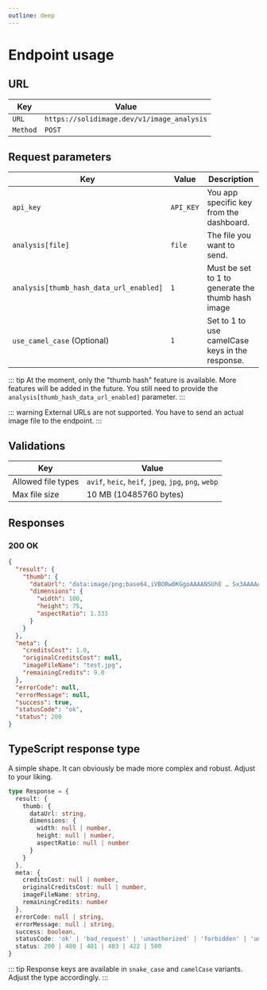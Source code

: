 ```yaml
---
outline: deep
---
```


# Endpoint usage

## URL


| Key      | Value |
|----------|-------|
| `URL`    | `https://solidimage.dev/v1/image_analysis` |
| `Method` | `POST` |

## Request parameters

| Key                                     | Value     | Description  |
|-----------------------------------------|-----------|--------------|
| `api_key`                               | `API_KEY` | You app specific key from the dashboard. |
| `analysis[file]`                        | `file`    | The file you want to send. |
| `analysis[thumb_hash_data_url_enabled]` | `1`       | Must be set to 1 to generate the thumb hash image |
| `use_camel_case` (Optional)             | `1`       | Set to 1 to use camelCase keys in the response. |

::: tip
At the moment, only the "thumb hash" feature is available. More features will be added in the future. You still need to provide the `analysis[thumb_hash_data_url_enabled]` parameter.
:::

::: warning
External URLs are not supported. You have to send an actual image file to the endpoint.
:::

## Validations

| Key                | Value     |
|--------------------|-----------|
| Allowed file types | `avif`, `heic`, `heif`, `jpeg`, `jpg`, `png`, `webp` |
| Max file size      | 10 MB (10485760 bytes) |

## Responses

### 200 OK

```json
{
  "result": {
    "thumb": {
      "dataUrl": "data:image/png;base64,iVBORw0KGgoAAAANSUhE … Sx3AAAAAABJRU5ErkJggg==",
      "dimensions": {
        "width": 100,
        "height": 75,
        "aspectRatio": 1.333
      }
    }
  },
  "meta": {
    "creditsCost": 1.0,
    "originalCreditsCost": null,
    "imageFileName": "test.jpg",
    "remainingCredits": 9.0
  },
  "errorCode": null,
  "errorMessage": null,
  "success": true,
  "statusCode": "ok",
  "status": 200
}
```

## TypeScript response type

A simple shape. It can obviously be made more complex and robust. Adjust to your liking.

```ts
type Response = {
  result: {
    thumb: {
      dataUrl: string,
      dimensions: {
        width: null | number,
        height: null | number,
        aspectRatio: null | number
      }
    }
  },
  meta: {
    creditsCost: null | number,
    originalCreditsCost: null | number,
    imageFileName: string,
    remainingCredits: number
  },
  errorCode: null | string,
  errorMessage: null | string,
  success: boolean,
  statusCode: 'ok' | 'bad_request' | 'unauthorized' | 'forbidden' | 'unprocessable_entity' | 'internal_server_error'
  status: 200 | 400 | 401 | 403 | 422 | 500
}
```

::: tip
Response keys are available in `snake_case` and `camelCase` variants. Adjust the type accordingly.
:::
